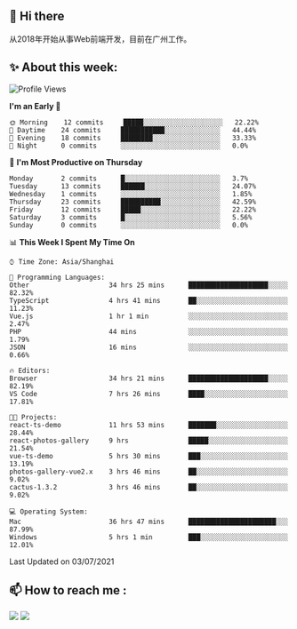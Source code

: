 ## 👋 Hi there

从2018年开始从事Web前端开发，目前在广州工作。

<!--![](https://github-readme-stats.vercel.app/api?username=fxpixels&theme=graywhite&hide_border=true)
![](https://github-readme-stats.vercel.app/api/top-langs/?username=fxpixels&hide_border=true&layout=compact)
-->
<!--
<img src="https://github-readme-stats.vercel.app/api?username=fxpixels&theme=graywhite&hide_border=true" width="500" alt=""/>
<img src="https://github-readme-stats.vercel.app/api/top-langs/?username=fxpixels&hide_border=true&layout=compact" width="300" alt=""/>
-->
## ✨ About this week:
<!--START_SECTION:waka-->
![Profile Views](http://img.shields.io/badge/Profile%20Views-4-blue)

**I'm an Early 🐤** 

```text
🌞 Morning    12 commits     █████░░░░░░░░░░░░░░░░░░░░   22.22% 
🌆 Daytime    24 commits     ███████████░░░░░░░░░░░░░░   44.44% 
🌃 Evening    18 commits     ████████░░░░░░░░░░░░░░░░░   33.33% 
🌙 Night      0 commits      ░░░░░░░░░░░░░░░░░░░░░░░░░   0.0%

```
📅 **I'm Most Productive on Thursday** 

```text
Monday       2 commits      █░░░░░░░░░░░░░░░░░░░░░░░░   3.7% 
Tuesday      13 commits     ██████░░░░░░░░░░░░░░░░░░░   24.07% 
Wednesday    1 commits      ░░░░░░░░░░░░░░░░░░░░░░░░░   1.85% 
Thursday     23 commits     ██████████░░░░░░░░░░░░░░░   42.59% 
Friday       12 commits     █████░░░░░░░░░░░░░░░░░░░░   22.22% 
Saturday     3 commits      █░░░░░░░░░░░░░░░░░░░░░░░░   5.56% 
Sunday       0 commits      ░░░░░░░░░░░░░░░░░░░░░░░░░   0.0%

```


📊 **This Week I Spent My Time On** 

```text
⌚︎ Time Zone: Asia/Shanghai

💬 Programming Languages: 
Other                    34 hrs 25 mins      ████████████████████░░░░░   82.32% 
TypeScript               4 hrs 41 mins       ██░░░░░░░░░░░░░░░░░░░░░░░   11.23% 
Vue.js                   1 hr 1 min          ░░░░░░░░░░░░░░░░░░░░░░░░░   2.47% 
PHP                      44 mins             ░░░░░░░░░░░░░░░░░░░░░░░░░   1.79% 
JSON                     16 mins             ░░░░░░░░░░░░░░░░░░░░░░░░░   0.66%

🔥 Editors: 
Browser                  34 hrs 21 mins      ████████████████████░░░░░   82.19% 
VS Code                  7 hrs 26 mins       ████░░░░░░░░░░░░░░░░░░░░░   17.81%

🐱‍💻 Projects: 
react-ts-demo            11 hrs 53 mins      ███████░░░░░░░░░░░░░░░░░░   28.44% 
react-photos-gallery     9 hrs               █████░░░░░░░░░░░░░░░░░░░░   21.54% 
vue-ts-demo              5 hrs 30 mins       ███░░░░░░░░░░░░░░░░░░░░░░   13.19% 
photos-gallery-vue2.x    3 hrs 46 mins       ██░░░░░░░░░░░░░░░░░░░░░░░   9.02% 
cactus-1.3.2             3 hrs 46 mins       ██░░░░░░░░░░░░░░░░░░░░░░░   9.02%

💻 Operating System: 
Mac                      36 hrs 47 mins      ██████████████████████░░░   87.99% 
Windows                  5 hrs 1 min         ███░░░░░░░░░░░░░░░░░░░░░░   12.01%

```


 Last Updated on 03/07/2021
<!--END_SECTION:waka-->

## :mailbox: How to reach me : 

[<img src="https://img.icons8.com/bubbles/50/000000/gmail.png"/>](mailto:iampcfox@gmail.com)
[<img target="_blank" src="https://img.icons8.com/bubbles/50/000000/github.png">](https://github.com/FxPixels)



<!-- ![Visitor Badge](https://visitor-badge.laobi.icu/badge?page_id=fxpixels) -->

<!--
**FxPixels/FxPixels** is a ✨ _special_ ✨ repository because its `README.md` (this file) appears on your GitHub profile.

Here are some ideas to get you started:

- 🔭 I’m currently working on ...
- 🌱 I’m currently learning ...
- 👯 I’m looking to collaborate on ...
- 🤔 I’m looking for help with ...
- 💬 Ask me about ...
- 📫 How to reach me: ...
- 😄 Pronouns: ...
- ⚡ Fun fact: ...
-->
